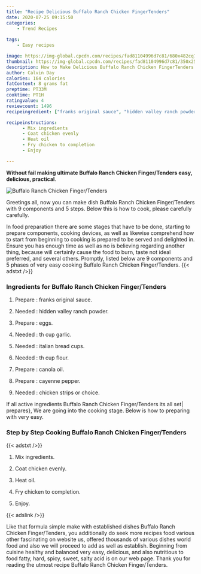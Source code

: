 ```yaml
---
title: "Recipe Delicious Buffalo Ranch Chicken FingerTenders"
date: 2020-07-25 09:15:50
categories:
    - Trend Recipes
    
tags:
    - Easy recipes

image: https://img-global.cpcdn.com/recipes/fad81104996d7c81/680x482cq70/buffalo-ranch-chicken-fingertenders-recipe-main-photo.jpg
thumbnail: https://img-global.cpcdn.com/recipes/fad81104996d7c81/350x250cq70/buffalo-ranch-chicken-fingertenders-recipe-main-photo.jpg
description: How to Make Delicious Buffalo Ranch Chicken FingerTenders with 9 ingredients and 5 stages of easy cooking.
author: Calvin Day
calories: 164 calories
fatContent: 8 grams fat
preptime: PT33M
cooktime: PT1H
ratingvalue: 4
reviewcount: 1496
recipeingredient: ["franks original sauce", "hidden valley ranch powder", "eggs", "th cup garlic", "italian bread cups", "th cup flour", "canola oil", "cayenne pepper", "chicken strips or choice"]

recipeinstructions: 
      - Mix ingredients 
      - Coat chicken evenly 
      - Heat oil 
      - Fry chicken to completion 
      - Enjoy

---
```




**Without fail making ultimate Buffalo Ranch Chicken Finger/Tenders easy, delicious, practical**. 


![Buffalo Ranch Chicken Finger/Tenders](https://img-global.cpcdn.com/recipes/fad81104996d7c81/680x482cq70/buffalo-ranch-chicken-fingertenders-recipe-main-photo.jpg "Buffalo Ranch Chicken Finger/Tenders")




Greetings all, now you can make dish Buffalo Ranch Chicken Finger/Tenders with 9 components and 5 steps. Below this is how to cook, please carefully carefully.

In food preparation there are some stages that have to be done, starting to prepare components, cooking devices, as well as likewise comprehend how to start from beginning to cooking is prepared to be served and delighted in. Ensure you has enough time as well as no is believing regarding another thing, because will certainly cause the food to burn, taste not ideal preferred, and several others. Promptly, listed below are 9 components and 5 phases of very easy cooking Buffalo Ranch Chicken Finger/Tenders.
{{< adstxt />}}

### Ingredients for Buffalo Ranch Chicken Finger/Tenders


1. Prepare  : franks original sauce.

1. Needed  : hidden valley ranch powder.

1. Prepare  : eggs.

1. Needed  : th cup garlic.

1. Needed  : italian bread cups.

1. Needed  : th cup flour.

1. Prepare  : canola oil.

1. Prepare  : cayenne pepper.

1. Needed  : chicken strips or choice.



If all active ingredients Buffalo Ranch Chicken Finger/Tenders its all set| prepares}, We are going into the cooking stage. Below is how to preparing with very easy.

### Step by Step Cooking Buffalo Ranch Chicken Finger/Tenders

{{< adstxt />}}


1. Mix ingredients.



1. Coat chicken evenly.



1. Heat oil.



1. Fry chicken to completion.



1. Enjoy.





{{< adslink />}}

Like that formula simple make with established dishes Buffalo Ranch Chicken Finger/Tenders, you additionally do seek more recipes food various other fascinating on website us, offered thousands of various dishes world food and also we will proceed to add as well as establish. Beginning from cuisine healthy and balanced very easy, delicious, and also nutritious to food fatty, hard, spicy, sweet, salty acid is on our web page. Thank you for reading the utmost recipe Buffalo Ranch Chicken Finger/Tenders.
